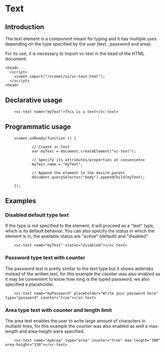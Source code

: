 # Text

## Introduction
The text element is a component meant for typing and it has multiple uses depending on the type specified by the user (text , password and area). 

For its use, it is necessary to import vc-text in the head of the HTML document:
``` [html]
<head>
  <script>
    vcomet.import("/vcomet/ui/vc-text.html");
  </script>
<head>
```

## Declarative usage

``` [html]
    <vc-text name="myText">This is a text</vc-text>
```

## Programmatic usage

``` [javascript]
    vcomet.onReady(function () {

            // Create vc-text
            var myText = document.createElement("vc-text");
            
            // Specify its attributes/properties at convenience
            myText.name = "myText";
            
            // Append the element to the desire parent
            document.querySelector("body").appendChild(myText);

    });
```

## Examples

### Disabled default type text

If the type is not specified to the element, it will proceed as a "text" type, which is its default behavior. You can also specify the status in which the element is in, the available status are "active" (default) and "disabled".


``` [html]
    <vc-text name="myText" status="disabled"></vc-text>
```

### Password type text with counter

The password text is pretty similar to the text type but it shows asterisks instead of the written text, for this example the counter was also enabled as it may be convenient to know how long is the typed password, we also specified a placeholder.

``` [html]
    <vc-text name="myPassword" placeholder="Write your password here" type="password" counter="true"></vc-text>
```

### Area type text with counter and length limit

The area text enables the user to write large amount of characters in multiple lines, for this example the counter was also enabled as well a max-length and area-height were specified.

``` [html]
    <vc-text name="myArea" type="area" counter="true" max-length="300" area-height="150"></vc-text>
```